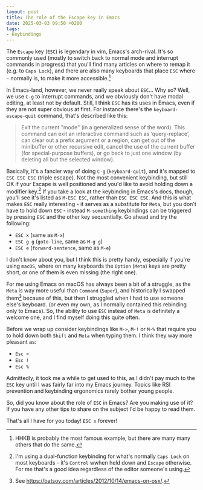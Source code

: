 ```yaml
---
layout: post
title: The role of the Escape key in Emacs
date: 2025-03-03 09:50 +0200
tags:
- Keybindings
---
```


The `Escape` key (`ESC`) is legendary in vim, Emacs's arch-rival.
It's so commonly used (mostly to switch back to normal mode and interrupt commands in progress)
that you'll find many articles on where to remap it (e.g. to `Caps Lock`), and there are also
many keyboards that place `ESC` where `~` normally is, to make it more accessible.[^1]

In Emacs-land, however, we never really speak about `ESC`... Why so? Well, we use `C-g` to interrupt
commands, and we obviously don't have modal editing, at least not by default. Still, I think
`ESC` has its uses in Emacs, even if they are not super obvious at first. For instance there's the
`keyboard-escape-quit` command, that's described like this:

> Exit the current "mode" (in a generalized sense of the word).
> This command can exit an interactive command such as ‘query-replace’,
> can clear out a prefix argument or a region,
> can get out of the minibuffer or other recursive edit,
> cancel the use of the current buffer (for special-purpose buffers),
> or go back to just one window (by deleting all but the selected window).

Basically, it's a fancier way of doing `C-g` (`keyboard-quit`), and it's mapped to
`ESC ESC ESC` (triple escape). Not the most convenient keybinding, but still OK if your
Escape is well positioned and you'd like to avoid holding down a modifier key.[^2]
If you take a look at the keybinding in Emacs's docs, though, you'll see it's listed
as `M-ESC ESC`, rather than `ESC ESC ESC`. And this is what makes `ESC` really interesting -
it serves as a substitute for `Meta`, but you don't have to hold down `ESC` - instead `M-something`
keybindings can be triggered by pressing `ESC` and the other key sequentially. Go ahead and try
the following:

- `ESC x` (same as `M-x`)
- `ESC g g` (`goto-line`, same as `M-g g`)
- `ESC e` (`forward-sentence`, same as `M-e`)

I don't know about you, but I think this is pretty handy, especially if you're using
`macOS`, where on many keyboards the `Option` (`Meta`) keys are pretty short, or one of them
is even missing (the right one).

For me using Emacs on macOS has always been a bit of a struggle, as the `Meta`
is way more useful than `Command` (`Super`), and historically I swapped them[^3]
because of this, but then I struggled when I had to use someone else's
keyboard. (or even my own, as I normally contained this rebinding only to
Emacs). So, the ability to use `ESC` instead of `Meta` is definitely a welcome
one, and I find myself doing this quite often.

Before we wrap up consider keybindings like `M->`, `M-!` or `M-%` that require you to
hold down both `Shift` and `Meta` when typing them. I think they way more pleasant as:

- `Esc >`
- `Esc !`
- `Esc %`

Admittedly, it took me a while to get used to this, as I didn't pay much to the
`ESC` key until I was fairly far into my Emacs journey. Topics like RSI
prevention and keybinding ergonomics rarely bother young people.

So, did you know about the role of `ESC` in Emacs? Are you making use of it? If you have any other
tips to share on the subject I'd be happy to read them.

That's all I have for you today! `ESC x` forever!

[^1]: HHKB is probably the most famous example, but there are many many others that do the same.
[^2]: I'm using a dual-function keybinding for what's normally `Caps Lock` on most keyboards - it's `Control` wwhen held down and `Escape` otherwise. For me that's a good idea regardless of the editor someone's using.
[^3]: See <https://batsov.com/articles/2012/10/14/emacs-on-osx/>.

